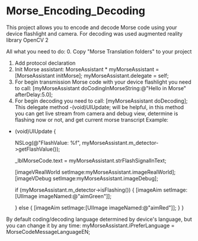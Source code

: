 # Morse_Encoding_Decoding
This project allows you to encode and decode Morse code using your device flashlight and camera. 
For decoding was used augmented reality library OpenCV 2

All what you need to do:
0. Copy "Morse Translation folders" to your project
1. Add protocol declaration <MorseAssistantDelegate>
2. Init Morse assistant:
    MorseAssistant * myMorseAssistant = [MorseAssistant initMorse];
    myMorseAssistant.delegate = self;
3. For begin transmission Morse code with your device flashlight you need to call: 
   [myMorseAssistant doCodingInMorseString:@"Hello in Morse" afterDelay:5.0];
4. For begin decoding you need to call:
  [myMorseAssistant doDecoding];
This delegate method -(void)UIUpdate; will be helpful, in this method you can get 
live stream from camera and debug view, determine is flashing now or not, and get current morse transcript 
Example:

- (void)UIUpdate {

   NSLog(@"FlashValue: %f", myMorseAssistant.m_detector->getFlashValue());
    
    _lblMorseCode.text = myMorseAssistant.strFlashSignalInText;

    [imageVRealWorld setImage:myMorseAssistant.imageRealWorld];
    [imageVDebug setImage:myMorseAssistant.imageDebug];
    
    if (myMorseAssistant.m_detector->isFlashing()) {
        [imageAim setImage:[UIImage imageNamed:@"aimGreen"]];
        
    }
    else {
        [imageAim setImage:[UIImage imageNamed:@"aimRed"]];
    }
}

By default coding/decoding language determined by device's language, but you can change it by any time:
myMorseAssistant.iPreferLanguage = MorseCodeMessageLanguageEN;
